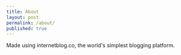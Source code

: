 ```yaml
---
title: About
layout: post
permalink: /about/
published: true
---
```


Made using internetblog.co, the world's simplest blogging platform.
